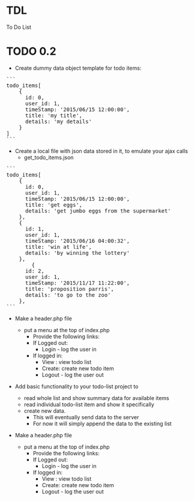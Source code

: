 # TDL
To Do List

# TODO 0.2
- Create dummy data object template for todo items:
<pre>
``` 
todo_items[
    {
      id: 0,
      user_id: 1,
      timeStamp: '2015/06/15 12:00:00',
      title: 'my title',
      details: 'my details'
    }
]
```
</pre>
- Create a local file with json data stored in it, to emulate your ajax calls
  - get_todo_items.json
<pre>
``` 
todo_items[
    {
      id: 0,
      user_id: 1,
      timeStamp: '2015/06/15 12:00:00',
      title: 'get eggs',
      details: 'get jumbo eggs from the supermarket'
    },
    {
      id: 1,
      user_id: 1,
      timeStamp: '2015/06/16 04:00:32',
      title: 'win at life',
      details: 'by winning the lottery'
    },
        {
      id: 2,
      user_id: 1,
      timeStamp: '2015/11/17 11:22:00',
      title: 'proposition parris',
      details: 'to go to the zoo'
    },
```
</pre>
- Make a header.php file
  - put a menu at the top of index.php
    - Provide the following links:
    - If Logged out:
      - Login - log the user in
    - If logged in:
      - View : view todo list
      - Create: create new todo item
      - Logout - log the user out
- Add basic functionality to your todo-list project to
    - read whole list and show summary data for available items
    - read individual todo-list item and show it specifically
    - create new data.
        - This will eventually send data to the server
        - For now it will simply append the data to the existing list

- Make a header.php file
  - put a menu at the top of index.php
    - Provide the following links:
    - If Logged out:
      - Login - log the user in
    - If logged in:
      - View : view todo list
      - Create: create new todo item
      - Logout - log the user out

